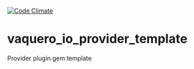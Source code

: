 [![Code Climate](https://codeclimate.com/github/vaquero-io/vaquero_io_provider_template/badges/gpa.svg)](https://codeclimate.com/github/vaquero-io/vaquero_io_provider_template)

# vaquero_io_provider_template
Provider plugin gem template
